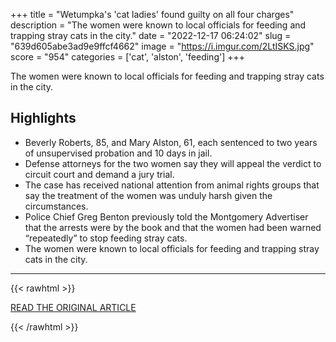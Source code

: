 +++
title = "Wetumpka's 'cat ladies' found guilty on all four charges"
description = "The women were known to local officials for feeding and trapping stray cats in the city."
date = "2022-12-17 06:24:02"
slug = "639d605abe3ad9e9ffcf4662"
image = "https://i.imgur.com/2LtISKS.jpg"
score = "954"
categories = ['cat', 'alston', 'feeding']
+++

The women were known to local officials for feeding and trapping stray cats in the city.

## Highlights

- Beverly Roberts, 85, and Mary Alston, 61, each sentenced to two years of unsupervised probation and 10 days in jail.
- Defense attorneys for the two women say they will appeal the verdict to circuit court and demand a jury trial.
- The case has received national attention from animal rights groups that say the treatment of the women was unduly harsh given the circumstances.
- Police Chief Greg Benton previously told the Montgomery Advertiser that the arrests were by the book and that the women had been warned “repeatedly” to stop feeding stray cats.
- The women were known to local officials for feeding and trapping stray cats in the city.

---

{{< rawhtml >}}
  <p class="article-category">
    <a target="_blank" href="https://www.montgomeryadvertiser.com/story/news/crime/progress/2022/12/13/wetumpka-alabama-cat-ladies-found-guilty-on-all-four-charges/69722572007/">READ THE ORIGINAL ARTICLE</a>
  </p>
{{< /rawhtml >}}
